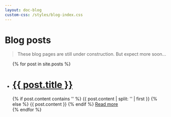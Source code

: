 ```yaml
---
layout: doc-blog
custom-css: /styles/blog-index.css
---
```

<h1> Blog posts </h1>

> These blog pages are still under construction.  But expect more soon...

<ul>
  {% for post in site.posts %}
    <li class="blog-item"  >
      <div class="blog-excerpt">
	      <h1><a href="{{ post.url }}">{{ post.title }}</a></h1>
				{% if post.content contains '<!-- more -->' %}
				    {{ post.content | split: '<!-- more -->' | first }}
				{% else %}
				    {{ post.content }}
				{% endif %}
	      <a href="{{ post.url }}" title="Read more" class="btn blog-btn">Read more</a>  
	    </div>   
    </li>
  {% endfor %}
</ul>

 